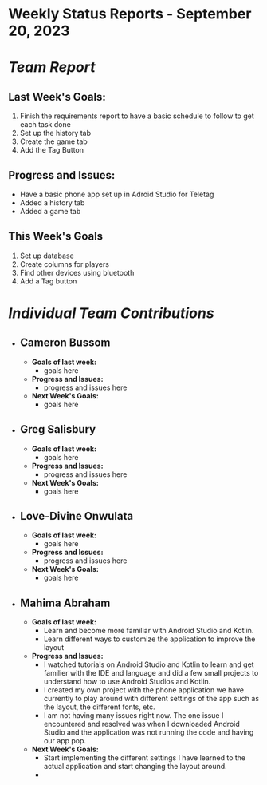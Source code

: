# Weekly Status Reports - September 20, 2023

# *Team Report*

## Last Week's Goals:
1. Finish the requirements report to have a basic schedule to follow to get each task done
2. Set up the history tab
3. Create the game tab
4. Add the Tag Button

## Progress and Issues:
+ Have a basic phone app set up in Adroid Studio for Teletag
+ Added a history tab
+ Added a game tab

## This Week's Goals
1. Set up database
2. Create columns for players
3. Find other devices using bluetooth
4. Add a Tag button 

# *Individual Team Contributions*

+ ## Cameron Bussom
    + **Goals of last week:**
      + goals here
    + **Progress and Issues:**
      + progress and issues here
    + **Next Week's Goals:**
      + goals here

+ ## Greg Salisbury 
    + **Goals of last week:**
      + goals here
    + **Progress and Issues:**
      + progress and issues here
    + **Next Week's Goals:**
      + goals here

+ ## Love-Divine Onwulata
    + **Goals of last week:**
      + goals here
    + **Progress and Issues:**
      + progress and issues here
    + **Next Week's Goals:**
      + goals here

+ ## Mahima Abraham
    + **Goals of last week:**
      + Learn and become more familiar with Android Studio and Kotlin.
      + Learn different ways to customize the application to improve the layout
    + **Progress and Issues:**
      + I watched tutorials on Android Studio and Kotlin to learn and get familier with the IDE and language and did a few small projects to understand how to use Android Studios and Kotlin. 
      + I created my own project with the phone application we have currently to play around with different settings of the app such as the layout, the different fonts, etc.
      + I am not having many issues right now. The one issue I encountered and resolved was when I downloaded Android Studio and the application was not running the code and having our app pop. 
    + **Next Week's Goals:**
      + Start implementing the different settings I have learned to the actual application and start changing the layout around.
      + 


